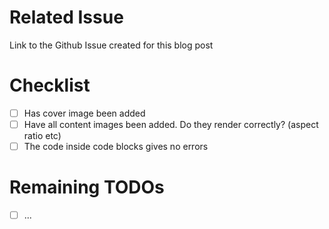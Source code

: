 # Related Issue
Link to the Github Issue created for this blog post

# Checklist
- [ ] Has cover image been added
- [ ] Have all content images been added. Do they render correctly? (aspect ratio etc)
- [ ] The code inside code blocks gives no errors

# Remaining TODOs
- [ ] ...